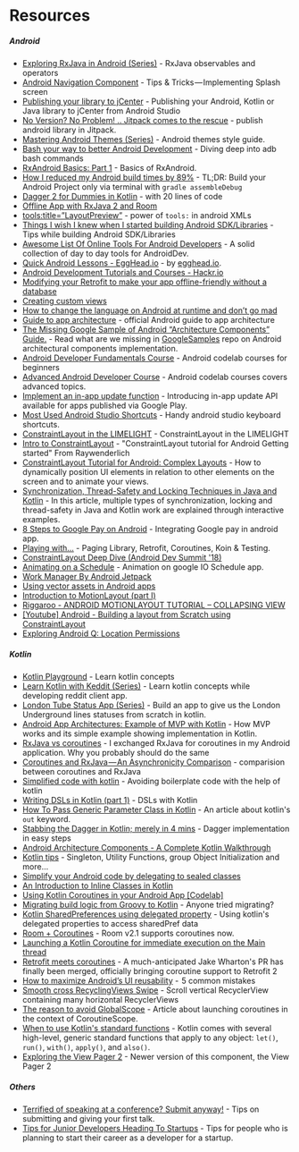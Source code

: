 # Resources

##### Android
- [Exploring RxJava in Android (Series)](https://proandroiddev.com/exploring-rxjava-in-android-e52ed7ef32e2) - RxJava observables and operators
- [Android Navigation Component](https://proandroiddev.com/android-navigation-component-tips-tricks-implementing-splash-screen-f0f5ce046a09) - Tips & Tricks — Implementing Splash screen
- [Publishing your library to jCenter](https://android.jlelse.eu/publishing-your-android-kotlin-or-java-library-to-jcenter-from-android-studio-1b24977fe450) - Publishing your Android, Kotlin or Java library to jCenter from Android Studio
- [No Version? No Problem! .. Jitpack comes to the rescue](https://proandroiddev.com/no-version-no-problem-jitpack-comes-to-the-rescue-d8754b335c34) - publish android library in Jitpack.
- [Mastering Android Themes (Series)](https://medium.com/mindorks/mastering-android-themes-chapter-1-4aadfa750ca7) - Android themes style guide.
- [Bash your way to better Android Development](https://jonfhancock.com/bash-your-way-to-better-android-development-1169bc3e0424) - Diving deep into adb bash commands
- [RxAndroid Basics: Part 1](https://medium.com/@kurtisnusbaum/rxandroid-basics-part-1-c0d5edcf6850) - Basics of RxAndroid.
- [How I reduced my Android build times by 89%](https://android.jlelse.eu/how-i-reduced-my-android-build-times-by-89-4242e51ce946) - TL;DR: Build your Android Project only via terminal with `gradle assembleDebug`
- [Dagger 2 for Dummies in Kotlin](https://medium.com/@elye.project/dagger-2-for-dummies-in-kotlin-with-one-page-simple-code-project-618a5f9f2fe8) - with 20 lines of code
- [Offline App with RxJava 2 and Room](https://medium.com/@iammert/offline-app-with-rxjava-2-and-room-ccd0b5c18101)
- [tools:title=”LayoutPreview”](https://proandroiddev.com/android-studio-layout-preview-b7b229741ec1) - power of `tools:` in android XMLs
- [Things I wish I knew when I started building Android SDK/Libraries](https://android.jlelse.eu/things-i-wish-i-knew-when-i-started-building-android-sdk-libraries-dba1a524d619) - Tips while building Android SDK/Libraries
- [Awesome List Of Online Tools For Android Developers](https://proandroiddev.com/awesome-list-of-online-tools-for-android-developers-f40af8f46299) - A solid collection of day to day tools for AndroidDev.
- [Quick Android Lessons - EggHead.io](https://egghead.io/browse/platforms/android) - by [egghead.io](https://egghead.io/).
- [Android Development Tutorials and Courses - Hackr.io](https://hackr.io/tutorials/learn-android-development)
- [Modifying your Retrofit to make your app offline-friendly without a database](https://medium.com/mindorks/caching-with-retrofit-store-responses-offline-71439ed32fda)
- [Creating custom views](https://code.tutsplus.com/tutorials/android-sdk-creating-custom-views--mobile-14548)
- [How to change the language on Android at runtime and don’t go mad](https://proandroiddev.com/change-language-programmatically-at-runtime-on-android-5e6bc15c758)
- [Guide to app architecture](https://developer.android.com/jetpack/docs/guide) - official Android guide to app architecture
- [The Missing Google Sample of Android “Architecture Components” Guide.](https://proandroiddev.com/the-missing-google-sample-of-android-architecture-components-guide-c7d6e7306b8f) - Read what are we missing in [GoogleSamples](https://github.com/googlesamples/android-architecture-components) repo on Android architectural components implementation.
- [Android Developer Fundamentals Course](https://codelabs.developers.google.com/android-training/) - Android codelab courses for beginners
- [Advanced Android Developer Course](https://codelabs.developers.google.com/advanced-android-training/) - Android codelab courses covers advanced topics.
- [Implement an in-app update function](https://medium.com/grandcentrix/implement-an-in-app-updater-1f50fbc38416) - Introducing in-app update API available for apps published via Google Play.
- [Most Used Android Studio Shortcuts](https://medium.com/@taylorcase19/my-most-used-android-studio-shortcuts-e3f588e21075) - Handy android studio keyboard shortcuts. 
- [ConstraintLayout in the LIMELIGHT](https://android.jlelse.eu/constraintlayout-in-the-limelight-6c22b54d9726) - ConstraintLayout in the LIMELIGHT
- [Intro to ConstraintLayout](https://www.raywenderlich.com/9193-constraintlayout-tutorial-for-android-getting-started) - "ConstraintLayout tutorial for Android Getting started" From Raywenderlich 
- [ConstraintLayout Tutorial for Android: Complex Layouts](https://www.raywenderlich.com/9475-constraintlayout-tutorial-for-android-complex-layouts) - How to dynamically position UI elements in relation to other elements on the screen and to animate your views.
- [Synchronization, Thread-Safety and Locking Techniques in Java and Kotlin](https://proandroiddev.com/synchronization-and-thread-safety-techniques-in-java-and-kotlin-f63506370e6d) - In this article, multiple types of synchronization, locking and thread-safety in Java and Kotlin work are explained through interactive examples. 
- [8 Steps to Google Pay on Android](https://medium.com/google-developer-experts/8-steps-to-google-pay-on-android-9fb899bfbfcb) - Integrating Google pay in android app.
- [Playing with…](https://proandroiddev.com/playing-with-4f21bc67a7f9) - Paging Library, Retrofit, Coroutines, Koin & Testing.
- [ConstraintLayout Deep Dive (Android Dev Summit '18)](https://www.youtube.com/watch?v=P9Zstbk0lPw)
- [Animating on a Schedule](https://medium.com/androiddevelopers/animating-on-a-schedule-8a90d812ae4) - Animation on google IO Schedule app.
- [Work Manager By Android Jetpack](https://medium.com/@mfahadbuttt/work-manager-by-android-jetpack-eae1b181d0fd)
- [Using vector assets in Android apps](https://medium.com/androiddevelopers/using-vector-assets-in-android-apps-4318fd662eb9)
- [Introduction to MotionLayout (part I)](https://medium.com/google-developers/introduction-to-motionlayout-part-i-29208674b10d)
- [Riggaroo - ANDROID MOTIONLAYOUT TUTORIAL – COLLAPSING VIEW](https://riggaroo.co.za/android-motionlayout-tutorial-collapsing-view/)
- [[Youtube] Android - Building a layout from Scratch using ConstraintLayout](https://www.youtube.com/watch?v=rzmB3UxxhaA)
- [Exploring Android Q: Location Permissions](https://joebirch.co/2019/03/18/exploring-android-q-location-permissions/)

##### Kotlin
- [Kotlin Playground](https://medium.com/@jcmsalves/kotlin-playground-aab8be8ac432) - Learn kotlin concepts
- [Learn Kotlin with Keddit (Series)](https://android.jlelse.eu/learn-kotlin-while-developing-an-android-app-introduction-567e21ff9664) - Learn kotlin concepts while developing reddit client app.
- [London Tube Status App (Series)](https://proandroiddev.com/london-tube-status-app-setting-up-d96149d0504b) - Build an app to give us the London Underground lines statuses from scratch in kotlin.
- [Android App Architectures: Example of MVP with Kotlin](https://hackernoon.com/https-medium-com-rohitss-android-app-architectures-mvp-with-kotlin-f255b236010a) - How MVP works and its simple example showing implementation in Kotlin.
- [RxJava vs coroutines](https://proandroiddev.com/i-exchanged-rxjava-for-coroutines-in-my-android-application-why-you-probably-should-do-the-same-5526dfb38d0e) - I exchanged RxJava for coroutines in my Android application. Why you probably should do the same
- [Coroutines and RxJava — An Asynchronicity Comparison](https://medium.com/capital-one-developers/coroutines-and-rxjava-an-asynchronicity-comparison-part-1-asynchronous-programming-e726a925342a) - comparision between coroutines and RxJava
- [Simplified code with kotlin](https://android.jlelse.eu/simplified-code-with-kotlin-cda9915c9fb9) - Avoiding boilerplate code with the help of kotlin
- [Writing DSLs in Kotlin (part 1)](https://proandroiddev.com/writing-dsls-in-kotlin-part-1-7f5d2193f277) - DSLs with Kotlin
- [How To Pass Generic Parameter Class in Kotlin](https://ariefbayu.xyz/how-to-pass-generic-parameter-class-in-kotlin-62e5d5a8840f) - An article about kotlin's `out` keyword.
- [Stabbing the Dagger in Kotlin; merely in 4 mins](https://medium.com/simform-engineering/stabbing-the-dagger-in-kotlin-merely-in-4-mins-977dba02fade) - Dagger implementation in easy steps
- [Android Architecture Components - A Complete Kotlin Walkthrough](https://android.jlelse.eu/android-architecture-components-a-complete-kotlin-walkthrough-d59145a14bef)
- [Kotlin tips](https://medium.com/default-to-open/kotlin-tips-singleton-utility-functions-group-object-initialization-and-more-27cdd6f63a41) - Singleton, Utility Functions, group Object Initialization and more…
- [Simplify your Android code by delegating to sealed classes](https://medium.com/halcyon-mobile/simplify-your-android-code-by-delegating-to-sealed-classes-99304c509321)
- [An Introduction to Inline Classes in Kotlin](https://typealias.com/guides/introduction-to-inline-classes/)
- [Using Kotlin Coroutines in your Android App [Codelab]](https://codelabs.developers.google.com/codelabs/kotlin-coroutines/)
- [Migrating build logic from Groovy to Kotlin](https://guides.gradle.org/migrating-build-logic-from-groovy-to-kotlin/) - Anyone tried migrating?
- [Kotlin SharedPreferences using delegated property](https://trivedihardik.wordpress.com/2017/08/01/kotlin-sharedpreferences-using-delegated-property/) - Using kotlin's delegated properties to access sharedPref data
- [Room + Coroutines](https://medium.com/androiddevelopers/room-coroutines-422b786dc4c5?linkId=63267803) - Room v2.1 supports coroutines now.
- [Launching a Kotlin Coroutine for immediate execution on the Main thread](https://medium.com/@trionkidnapper/launching-a-kotlin-coroutine-for-immediate-execution-on-the-main-thread-8555e701163b)
- [Retrofit meets coroutines](https://zsmb.co/retrofit-meets-coroutines/) - A much-anticipated Jake Wharton's PR has finally been merged, officially bringing coroutine support to Retrofit 2
- [How to maximize Android’s UI reusability](https://proandroiddev.com/how-to-maximize-androids-ui-reusability-5-common-mistakes-cb2571216a9f) -  5 common mistakes
- [Smooth cross RecyclingViews Swipe](https://medium.com/@elye.project/smooth-cross-recyclingviews-swipe-cc2810e13e0a?sk=eee448ba230f0a764512f0142f8674e1) - Scroll vertical RecyclerView containing many horizontal RecyclerViews 
- [The reason to avoid GlobalScope](https://medium.com/@elizarov/the-reason-to-avoid-globalscope-835337445abc) - Article about launching coroutines in the context of CoroutineScope.
- [When to use Kotlin's standard functions](https://blog.danlew.net/2019/02/12/when-to-use-kotlins-stdlib-functions/) - Kotlin comes with several high-level, generic standard functions that apply to any object: `let()`, `run()`, `with()`, `apply()`, and `also()`.
- [Exploring the View Pager 2](https://joebirch.co/2019/02/22/exploring-the-view-pager-2/) - Newer version of this component, the View Pager 2

##### Others
- [Terrified of speaking at a conference? Submit anyway!](https://hackernoon.com/terrified-of-speaking-at-a-conference-submit-anyway-41dfc8deae86) - Tips on submitting and giving your first talk.
- [Tips for Junior Developers Heading To Startups](https://dev.to/steelwolf180/tips-for-junior-developers-heading-to-startups---reading-time-4-mins-5ce3) - Tips for people who is planning to start their career as a developer for a startup.

